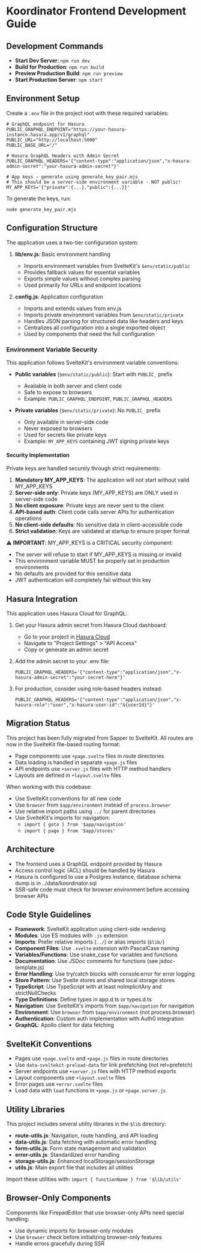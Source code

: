 # Koordinator Frontend Development Guide

## Development Commands
- **Start Dev Server**: `npm run dev`
- **Build for Production**: `npm run build`
- **Preview Production Build**: `npm run preview`
- **Start Production Server**: `npm start`

## Environment Setup
Create a `.env` file in the project root with these required variables:

```
# GraphQL endpoint for Hasura
PUBLIC_GRAPHQL_ENDPOINT="https://your-hasura-instance.hasura.app/v1/graphql"
PUBLIC_URL="http://localhost:5000"
PUBLIC_BASE_URL="/"

# Hasura GraphQL Headers with Admin Secret
PUBLIC_GRAPHQL_HEADERS='{"content-type":"application/json","x-hasura-admin-secret":"your-hasura-admin-secret"}'

# App keys - generate using generate_key_pair.mjs
# This should be a server-side environment variable - NOT public!
MY_APP_KEYS='{"private":{...},"public":{...}}'
```

To generate the keys, run:
```
node generate_key_pair.mjs
```

## Configuration Structure

The application uses a two-tier configuration system:

1. **lib/env.js**: Basic environment handling
   - Imports environment variables from SvelteKit's `$env/static/public`
   - Provides fallback values for essential variables
   - Exports simple values without complex parsing
   - Used primarily for URLs and endpoint locations

2. **config.js**: Application configuration
   - Imports and extends values from env.js
   - Imports private environment variables from `$env/static/private`
   - Handles JSON parsing for structured data like headers and keys
   - Centralizes all configuration into a single exported object
   - Used by components that need the full configuration

### Environment Variable Security

This application follows SvelteKit's environment variable conventions:

- **Public variables** (`$env/static/public`): Start with `PUBLIC_` prefix
  - Available in both server and client code
  - Safe to expose to browsers
  - Example: `PUBLIC_GRAPHQL_ENDPOINT`, `PUBLIC_GRAPHQL_HEADERS`

- **Private variables** (`$env/static/private`): No `PUBLIC_` prefix
  - Only available in server-side code
  - Never exposed to browsers
  - Used for secrets like private keys
  - Example: `MY_APP_KEYS` containing JWT signing private keys
  
#### Security Implementation

Private keys are handled securely through strict requirements:

1. **Mandatory MY_APP_KEYS**: The application will not start without valid MY_APP_KEYS
2. **Server-side only**: Private keys (MY_APP_KEYS) are ONLY used in server-side code
3. **No client exposure**: Private keys are never sent to the client
4. **API-based auth**: Client code calls server APIs for authentication operations
5. **No client-side defaults**: No sensitive data in client-accessible code
6. **Strict validation**: Keys are validated at startup to ensure proper format

⚠️ **IMPORTANT**: MY_APP_KEYS is a CRITICAL security component:
- The server will refuse to start if MY_APP_KEYS is missing or invalid
- This environment variable MUST be properly set in production environments
- No defaults are provided for this sensitive data
- JWT authentication will completely fail without this key

## Hasura Integration
This application uses Hasura Cloud for GraphQL:

1. Get your Hasura admin secret from Hasura Cloud dashboard:
   - Go to your project in [Hasura Cloud](https://cloud.hasura.io)
   - Navigate to "Project Settings" > "API Access"
   - Copy or generate an admin secret

2. Add the admin secret to your .env file:
   ```
   PUBLIC_GRAPHQL_HEADERS='{"content-type":"application/json","x-hasura-admin-secret":"your-secret-here"}'
   ```

3. For production, consider using role-based headers instead:
   ```
   PUBLIC_GRAPHQL_HEADERS='{"content-type":"application/json","x-hasura-role":"user","x-hasura-user-id":"${userId}"}'
   ```

## Migration Status
This project has been fully migrated from Sapper to SvelteKit. All routes are now in the SvelteKit file-based routing format:
- Page components use `+page.svelte` files in route directories
- Data loading is handled in separate `+page.js` files
- API endpoints use `+server.js` files with HTTP method handlers
- Layouts are defined in `+layout.svelte` files

When working with this codebase:
- Use SvelteKit conventions for all new code
- Use `browser` from `$app/environment` instead of `process.browser`
- Use relative import paths using `../` for parent directories
- Use SvelteKit's imports for navigation:
  - `import { goto } from '$app/navigation'`
  - `import { page } from '$app/stores'`

## Architecture
- The frontend uses a GraphQL endpoint provided by Hasura
- Access control logic (ACL) should be handled by Hasura
- Hasura is configured to use a Postgres instance, database schema dump is in ../data/koordinator.sql
- SSR-safe code must check for browser environment before accessing browser APIs

## Code Style Guidelines
- **Framework**: SvelteKit application using client-side rendering
- **Modules**: Use ES modules with `.js` extension
- **Imports**: Prefer relative imports (`../`) or alias imports (`$lib/`)
- **Component Files**: Use `.svelte` extension with PascalCase naming
- **Variables/Functions**: Use snake_case for variables and functions
- **Documentation**: Use JSDoc comments for functions (see jsdoc-template.js)
- **Error Handling**: Use try/catch blocks with console.error for error logging
- **Store Pattern**: Use Svelte stores and shared local storage stores
- **TypeScript**: Use TypeScript with at least noImplicitAny and strictNullChecks
- **Type Definitions**: Define types in app.d.ts or types.d.ts
- **Navigation**: Use SvelteKit's imports from `$app/navigation` for navigation
- **Environment**: Use `browser` from `$app/environment` (not process.browser)
- **Authentication**: Custom auth implementation with Auth0 integration
- **GraphQL**: Apollo client for data fetching

## SvelteKit Conventions
- Pages use `+page.svelte` and `+page.js` files in route directories
- Use `data-sveltekit-preload-data` for link prefetching (not rel=prefetch)
- Server endpoints use `+server.js` files with HTTP method exports
- Layout components use `+layout.svelte` files
- Error pages use `+error.svelte` files
- Load data with `load` functions in `+page.js` or `+page.server.js`

## Utility Libraries
This project includes several utility libraries in the `$lib` directory:
- **route-utils.js**: Navigation, route handling, and API loading
- **data-utils.js**: Data fetching with automatic error handling
- **form-utils.js**: Form state management and validation
- **error-utils.js**: Standardized error handling
- **storage-utils.js**: Enhanced localStorage/sessionStorage
- **utils.js**: Main export file that includes all utilities

Import these utilities with: `import { functionName } from '$lib/utils'`

## Browser-Only Components
Components like FirepadEditor that use browser-only APIs need special handling:
- Use dynamic imports for browser-only modules
- Use `browser` check before initializing browser-only features
- Handle errors gracefully during SSR